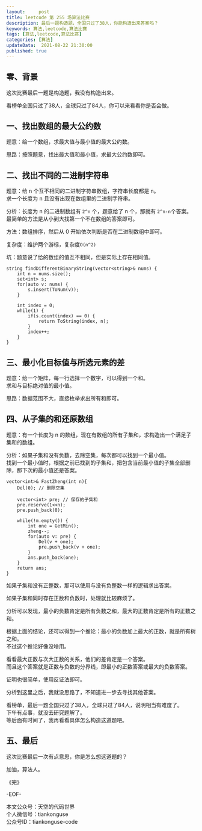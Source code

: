 ```yaml
---   
layout:     post  
title: leetcode 第 255 场算法比赛  
description: 最后一题构造题，全国只过了38人，你能构造出来答案吗？   
keywords: 算法,leetcode,算法比赛  
tags: [算法,leetcode,算法比赛]    
categories: [算法]  
updateData:  2021-08-22 21:30:00  
published: true  
---  
```



## 零、背景  


这次比赛最后一题是构造题，我没有构造出来。  


看榜单全国只过了38人，全球只过了84人，你可以来看看你是否会做。  



## 一、找出数组的最大公约数  


题意：给一个数组，求最大值与最小值的最大公约数。  


思路：按照题意，找出最大值和最小值，求最大公约数即可。  


## 二、找出不同的二进制字符串  


题意：给 n 个互不相同的二进制字符串数组，字符串长度都是 n。  
求一个长度为 n 且没有出现在数组里的二进制字符串。  


分析：长度为 n 的二进制数组有 `2^n` 个，题意给了 n 个，那就有 `2^n-n`个答案。  
最简单的方法是从小到大找第一个不在数组的答案即可。  


方法：数组排序，然后从 0 开始依次判断是否在二进制数组中即可。  


复杂度：维护两个游标，复杂度`O(n^2)`  


坑：题意说了给的数组的值互不相同，但是实际上存在相同值。  


```
string findDifferentBinaryString(vector<string>& nums) {
    int n = nums.size();
    set<int> s;
    for(auto v: nums) {
        s.insert(ToNum(v));
    }

    int index = 0;
    while(1) {
        if(s.count(index) == 0) {
            return ToString(index, n);
        }
        index++;
    }
}
```

## 三、最小化目标值与所选元素的差  


题意：给一个矩阵，每一行选择一个数字，可以得到一个和。  
求和与目标绝对值的最小值。  


思路：数据范围不大，直接枚举求出所有和即可。  



## 四、从子集的和还原数组  


题意：有一个长度为 n 的数组，现在有数组的所有子集和，求构造出一个满足子集和的数组。  


分析：如果子集和没有负数，去除空集，每次都可以找到一个最小值。  
找到一个最小值时，根据之前已找到的子集和，把包含当前最小值的子集全部删除，那下次的最小值还是答案。  


```
vector<int>& FastZheng(int n){
    Del(0); // 删除空集

    vector<int> pre; // 保存的子集和
    pre.reserve(1<<n);
    pre.push_back(0);

    while(!m.empty()) {
        int one = GetMin();
        zheng--;
        for(auto v: pre) {
            Del(v + one);
            pre.push_back(v + one);
        }
        ans.push_back(one);
    }
    return ans;
}
```


如果子集和没有正整数，那可以使用与没有负整数一样的逻辑求出答案。  



如果子集和同时存在正数和负数时，处理就比较麻烦了。  


分析可以发现，最小的负数肯定是所有负数之和，最大的正数肯定是所有的正数之和。  


根据上面的结论，还可以得到一个推论：最小的负数加上最大的正数，就是所有树之和。  
不过这个推论好像没啥用。  


看看最大正数与次大正数的关系，他们的差肯定是一个答案。  
而且这个答案就是正数与负数的分界线，即最小的正数答案或最大的负数答案。  


证明也很简单，使用反证法即可。  


分析到这里之后，我就没思路了，不知道进一步去寻找其他答案。  


看榜单，最后一题全国只过了38人，全球只过了84人，说明相当有难度了。  
下午有点事，就没去研究题解了。  
等后面有时间了，我再看看具体怎么构造这道题吧。  



## 五、最后  


这次比赛最后一次有点意思，你是怎么想这道题的？  



加油，算法人。  


《完》  


-EOF-  



本文公众号：天空的代码世界  
个人微信号：tiankonguse  
公众号ID：tiankonguse-code  
  

